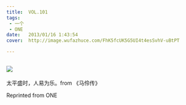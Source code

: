 ```yaml
---
title:	VOL.101
tags:
 - 一个
 - ONE
date:	2013/01/16 1:43:54
cover:	http://image.wufazhuce.com/FhK5fcUK5G5UI4t4esSvhV-uBtPT

---
```

![](http://image.wufazhuce.com/FhK5fcUK5G5UI4t4esSvhV-uBtPT)
---

太平盛时，人易为乐。from 《马伶传》
 
Reprinted from ONE
